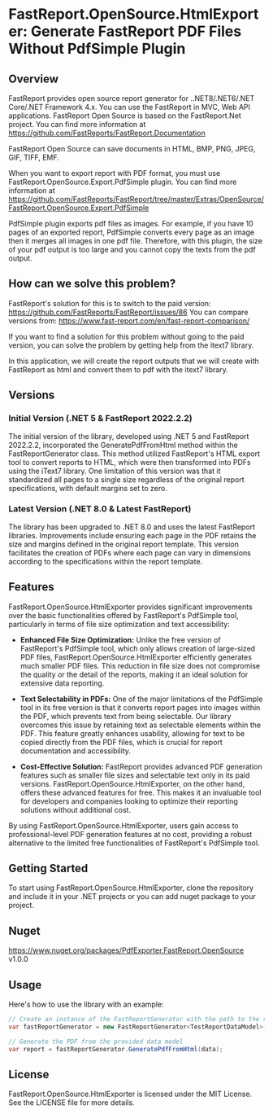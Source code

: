 # FastReport.OpenSource.HtmlExporter: Generate FastReport PDF Files Without PdfSimple Plugin
## Overview
FastReport provides open source report generator for ..NET8/.NET6/.NET Core/.NET Framework 4.x. You can use the FastReport in MVC, Web API applications. FastReport Open Source is based on the FastReport.Net project. You can find more information at https://github.com/FastReports/FastReport.Documentation

FastReport Open Source can save documents in HTML, BMP, PNG, JPEG, GIF, TIFF, EMF. 

When you want to export report with PDF format, you must use FastReport.OpenSource.Export.PdfSimple plugin. You can find more information at https://github.com/FastReports/FastReport/tree/master/Extras/OpenSource/FastReport.OpenSource.Export.PdfSimple

PdfSimple plugin exports pdf files as images. For example, if you have 10 pages of an exported report, PdfSimple converts every page as an image then it merges all images in one pdf file. Therefore, with this plugin, the size of your pdf output is too large and you cannot copy the texts from the pdf output. 

## How can we solve this problem?
FastReport's solution for this is to switch to the paid version: https://github.com/FastReports/FastReport/issues/86
You can compare versions from: https://www.fast-report.com/en/fast-report-comparison/

If you want to find a solution for this problem without going to the paid version, you can solve the problem by getting help from the itext7 library.

In this application, we will create the report outputs that we will create with FastReport as html and convert them to pdf with the itext7 library.

## Versions
### Initial Version (.NET 5 & FastReport 2022.2.2)
The initial version of the library, developed using .NET 5 and FastReport 2022.2.2, incorporated the GeneratePdfFromHtml method within the FastReportGenerator class. This method utilized FastReport's HTML export tool to convert reports to HTML, which were then transformed into PDFs using the iText7 library. One limitation of this version was that it standardized all pages to a single size regardless of the original report specifications, with default margins set to zero.

### Latest Version (.NET 8.0 & Latest FastReport)
The library has been upgraded to .NET 8.0 and uses the latest FastReport libraries. Improvements include ensuring each page in the PDF retains the size and margins defined in the original report template. This version facilitates the creation of PDFs where each page can vary in dimensions according to the specifications within the report template.

## Features
FastReport.OpenSource.HtmlExporter provides significant improvements over the basic functionalities offered by FastReport's PdfSimple tool, particularly in terms of file size optimization and text accessibility:

* **Enhanced File Size Optimization:** Unlike the free version of FastReport's PdfSimple tool, which only allows creation of large-sized PDF files, FastReport.OpenSource.HtmlExporter efficiently generates much smaller PDF files. This reduction in file size does not compromise the quality or the detail of the reports, making it an ideal solution for extensive data reporting.

* **Text Selectability in PDFs:** One of the major limitations of the PdfSimple tool in its free version is that it converts report pages into images within the PDF, which prevents text from being selectable. Our library overcomes this issue by retaining text as selectable elements within the PDF. This feature greatly enhances usability, allowing for text to be copied directly from the PDF files, which is crucial for report documentation and accessibility.

* **Cost-Effective Solution:** FastReport provides advanced PDF generation features such as smaller file sizes and selectable text only in its paid versions. FastReport.OpenSource.HtmlExporter, on the other hand, offers these advanced features for free. This makes it an invaluable tool for developers and companies looking to optimize their reporting solutions without additional cost.

By using FastReport.OpenSource.HtmlExporter, users gain access to professional-level PDF generation features at no cost, providing a robust alternative to the limited free functionalities of FastReport's PdfSimple tool.

## Getting Started
To start using FastReport.OpenSource.HtmlExporter, clone the repository and include it in your .NET projects or you can add nuget package to your project.

## Nuget
https://www.nuget.org/packages/PdfExporter.FastReport.OpenSource v1.0.0


## Usage
Here's how to use the library with an example:

```cs
// Create an instance of the FastReportGenerator with the path to the report designer and the report file
var fastReportGenerator = new FastReportGenerator<TestReportDataModel>(ReportUtils.DesignerPath, "test.frx");

// Generate the PDF from the provided data model
var report = fastReportGenerator.GeneratePdfFromHtml(data);
```

## License
FastReport.OpenSource.HtmlExporter is licensed under the MIT License. See the LICENSE file for more details.
